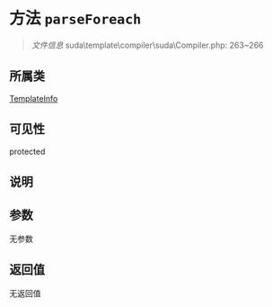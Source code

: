 # 方法 `parseForeach`

> *文件信息* suda\template\compiler\suda\Compiler.php: 263~266

## 所属类 

[TemplateInfo](../TemplateInfo.md)

## 可见性

 protected 

## 说明



## 参数


无参数


## 返回值

无返回值
